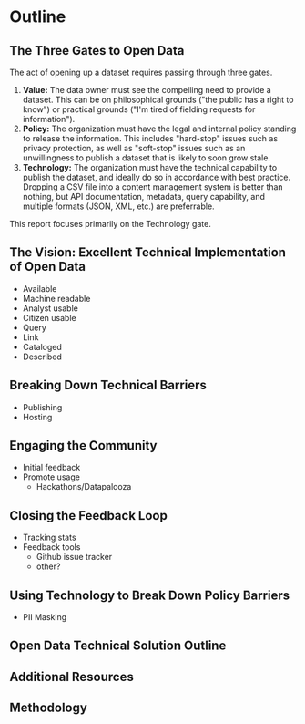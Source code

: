 # Outline

## The Three Gates to Open Data
The act of opening up a dataset requires passing through three gates.

1. **Value:** The data owner must see the compelling need to provide a dataset. This can be on philosophical grounds ("the public has a right to know") or practical grounds ("I'm tired of fielding requests for information").
2. **Policy:** The organization must have the legal and internal policy standing to release the information. This includes "hard-stop" issues such as privacy protection, as well as "soft-stop" issues such as an unwillingness to publish a dataset that is likely to soon grow stale.
3. **Technology:** The organization must have the technical capability to publish the dataset, and ideally do so in accordance with best practice. Dropping a CSV file into a content management system is better than nothing, but API documentation, metadata, query capability, and multiple formats (JSON, XML, etc.) are preferrable.

This report focuses primarily on the Technology gate.

## The Vision: Excellent Technical Implementation of Open Data
* Available
* Machine readable
* Analyst usable
* Citizen usable
* Query
* Link
* Cataloged
* Described

## Breaking Down Technical Barriers
* Publishing
* Hosting

## Engaging the Community
* Initial feedback
* Promote usage
  - Hackathons/Datapalooza

## Closing the Feedback Loop
* Tracking stats
* Feedback tools
  - Github issue tracker
  - other?

## Using Technology to Break Down Policy Barriers
* PII Masking

## Open Data Technical Solution Outline

## Additional Resources

## Methodology
